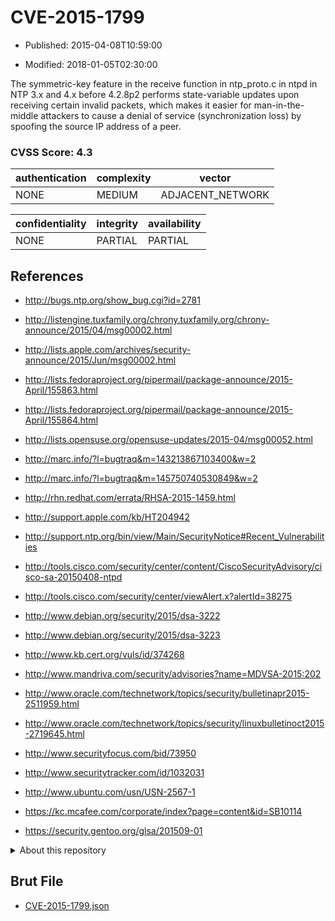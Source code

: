 # CVE-2015-1799

- Published: 2015-04-08T10:59:00

- Modified: 2018-01-05T02:30:00

The symmetric-key feature in the receive function in ntp_proto.c in ntpd in NTP 3.x and 4.x before 4.2.8p2 performs state-variable updates upon receiving certain invalid packets, which makes it easier for man-in-the-middle attackers to cause a denial of service (synchronization loss) by spoofing the source IP address of a peer.

### CVSS Score: **4.3**

| authentication | complexity | vector |
| --- | --- | --- |
| NONE | MEDIUM | ADJACENT_NETWORK |

| confidentiality | integrity | availability |
| --- | --- | --- |
| NONE | PARTIAL | PARTIAL |

## References

* http://bugs.ntp.org/show_bug.cgi?id=2781

* http://listengine.tuxfamily.org/chrony.tuxfamily.org/chrony-announce/2015/04/msg00002.html

* http://lists.apple.com/archives/security-announce/2015/Jun/msg00002.html

* http://lists.fedoraproject.org/pipermail/package-announce/2015-April/155863.html

* http://lists.fedoraproject.org/pipermail/package-announce/2015-April/155864.html

* http://lists.opensuse.org/opensuse-updates/2015-04/msg00052.html

* http://marc.info/?l=bugtraq&m=143213867103400&w=2

* http://marc.info/?l=bugtraq&m=145750740530849&w=2

* http://rhn.redhat.com/errata/RHSA-2015-1459.html

* http://support.apple.com/kb/HT204942

* http://support.ntp.org/bin/view/Main/SecurityNotice#Recent_Vulnerabilities

* http://tools.cisco.com/security/center/content/CiscoSecurityAdvisory/cisco-sa-20150408-ntpd

* http://tools.cisco.com/security/center/viewAlert.x?alertId=38275

* http://www.debian.org/security/2015/dsa-3222

* http://www.debian.org/security/2015/dsa-3223

* http://www.kb.cert.org/vuls/id/374268

* http://www.mandriva.com/security/advisories?name=MDVSA-2015:202

* http://www.oracle.com/technetwork/topics/security/bulletinapr2015-2511959.html

* http://www.oracle.com/technetwork/topics/security/linuxbulletinoct2015-2719645.html

* http://www.securityfocus.com/bid/73950

* http://www.securitytracker.com/id/1032031

* http://www.ubuntu.com/usn/USN-2567-1

* https://kc.mcafee.com/corporate/index?page=content&id=SB10114

* https://security.gentoo.org/glsa/201509-01

<details>
<summary>About this repository</summary> 

  This repository is part of the project [Live Hack CVE](https://github.com/Live-Hack-CVE). Main website can be found [www.live-hack.org](https://www.live-hack.org) 
  
  Made by [Sn0wAlice](https://github.com/Sn0wAlice) for the people that care about security and need to have a feed of the latest CVEs. Hope you enjoy it, don't forget to star the repo and follow me on [Twitter](https://twitter.com/Sn0wAlice) and [Github](https://github.com/Sn0wAlice). And that is my [personnal website](https://www.alice-snow.me/)

  - [Home Page](https://github.com/Live-Hack-CVE)
  - [Framework](https://github.com/Live-Hack-CVE/cve-framework)
  - [CVE database](https://github.com/Live-Hack-CVE/full_database)
  - [Changelog](https://github.com/Live-Hack-CVE/Changelog)
</details>

## Brut File

* [CVE-2015-1799.json](https://raw.githubusercontent.com/Live-Hack-CVE/full_database/main/cves/2015/CVE-2015-1799.json)

